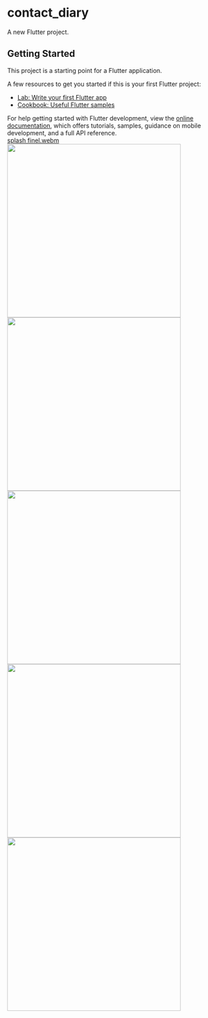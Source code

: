 # contact_diary

A new Flutter project.

## Getting Started

This project is a starting point for a Flutter application.

A few resources to get you started if this is your first Flutter project:

- [Lab: Write your first Flutter app](https://docs.flutter.dev/get-started/codelab)
- [Cookbook: Useful Flutter samples](https://docs.flutter.dev/cookbook)

For help getting started with Flutter development, view the
[online documentation](https://docs.flutter.dev/), which offers tutorials,
samples, guidance on mobile development, and a full API reference.
<br>
[splash finel.webm](https://github.com/Vedpatel28/contact_diary/assets/130833918/793649c0-61ad-4501-b1b2-3109cd16347f)
<img src = "" height = "400"></img>
<img src = "" height = "400"></img>
<img src = "https://github.com/Vedpatel28/contact_diary/assets/130833918/2e690a59-1519-4eb0-ae40-1f862089ca6c" height = "400"></img>
<img src = "https://github.com/Vedpatel28/contact_diary/assets/130833918/e3afac02-0c29-4351-83af-2d2e761febb2" height = "400"></img>
<img src = "" height = "400"></img>
